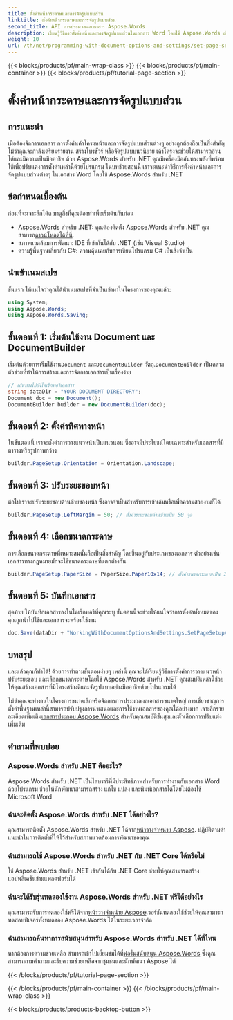 ```yaml
---
title: ตั้งค่าหน้ากระดาษและการจัดรูปแบบส่วน
linktitle: ตั้งค่าหน้ากระดาษและการจัดรูปแบบส่วน
second_title: API การประมวลผลเอกสาร Aspose.Words
description: เรียนรู้วิธีการตั้งค่าหน้าและการจัดรูปแบบส่วนในเอกสาร Word โดยใช้ Aspose.Words สำหรับ .NET ด้วยคำแนะนำทีละขั้นตอนของเรา ปรับปรุงการนำเสนอเอกสารของคุณได้อย่างง่ายดาย
weight: 10
url: /th/net/programming-with-document-options-and-settings/set-page-setup-and-section-formatting/
---
```


{{< blocks/products/pf/main-wrap-class >}}
{{< blocks/products/pf/main-container >}}
{{< blocks/products/pf/tutorial-page-section >}}

# ตั้งค่าหน้ากระดาษและการจัดรูปแบบส่วน

## การแนะนำ

เมื่อต้องจัดการเอกสาร การตั้งค่าเค้าโครงหน้าและการจัดรูปแบบส่วนต่างๆ อย่างถูกต้องถือเป็นสิ่งสำคัญ ไม่ว่าคุณจะกำลังเตรียมรายงาน สร้างโบรชัวร์ หรือจัดรูปแบบนวนิยาย เค้าโครงจะช่วยให้สามารถอ่านได้และมีความเป็นมืออาชีพ ด้วย Aspose.Words สำหรับ .NET คุณมีเครื่องมืออันทรงพลังที่พร้อมใช้เพื่อปรับแต่งการตั้งค่าเหล่านี้ด้วยโปรแกรม ในบทช่วยสอนนี้ เราจะแนะนำวิธีการตั้งค่าหน้าและการจัดรูปแบบส่วนต่างๆ ในเอกสาร Word โดยใช้ Aspose.Words สำหรับ .NET

## ข้อกำหนดเบื้องต้น

ก่อนที่จะเจาะลึกโค้ด มาดูสิ่งที่คุณต้องทำเพื่อเริ่มต้นกันก่อน

-  Aspose.Words สำหรับ .NET: คุณต้องติดตั้ง Aspose.Words สำหรับ .NET คุณสามารถ[ดาวน์โหลดได้ที่นี่](https://releases.aspose.com/words/net/).
- สภาพแวดล้อมการพัฒนา: IDE ที่เข้ากันได้กับ .NET (เช่น Visual Studio)
- ความรู้พื้นฐานเกี่ยวกับ C#: ความคุ้นเคยกับการเขียนโปรแกรม C# เป็นสิ่งจำเป็น

## นำเข้าเนมสเปซ

ขั้นแรก ให้แน่ใจว่าคุณได้นำเนมสเปซที่จำเป็นเข้ามาในโครงการของคุณแล้ว:

```csharp
using System;
using Aspose.Words;
using Aspose.Words.Saving;
```

## ขั้นตอนที่ 1: เริ่มต้นใช้งาน Document และ DocumentBuilder

 เริ่มต้นด้วยการเริ่มใช้งาน`Document` และ`DocumentBuilder` วัตถุ.`DocumentBuilder` เป็นคลาสตัวช่วยที่ทำให้การสร้างและการจัดการเอกสารเป็นเรื่องง่าย

```csharp
// เส้นทางไปยังไดเร็กทอรีเอกสาร
string dataDir = "YOUR DOCUMENT DIRECTORY";
Document doc = new Document();
DocumentBuilder builder = new DocumentBuilder(doc);
```

## ขั้นตอนที่ 2: ตั้งค่าทิศทางหน้า

ในขั้นตอนนี้ เราจะตั้งค่าการวางแนวหน้าเป็นแนวนอน ซึ่งอาจมีประโยชน์โดยเฉพาะสำหรับเอกสารที่มีตารางหรือรูปภาพกว้าง

```csharp
builder.PageSetup.Orientation = Orientation.Landscape;
```

## ขั้นตอนที่ 3: ปรับระยะขอบหน้า

ต่อไปเราจะปรับระยะขอบด้านซ้ายของหน้า ซึ่งอาจจำเป็นสำหรับการเข้าเล่มหรือเพื่อความสวยงามก็ได้

```csharp
builder.PageSetup.LeftMargin = 50; // ตั้งค่าระยะขอบด้านซ้ายเป็น 50 จุด
```

## ขั้นตอนที่ 4: เลือกขนาดกระดาษ

การเลือกขนาดกระดาษที่เหมาะสมนั้นถือเป็นสิ่งสำคัญ โดยขึ้นอยู่กับประเภทของเอกสาร ตัวอย่างเช่น เอกสารทางกฎหมายมักจะใช้ขนาดกระดาษที่แตกต่างกัน

```csharp
builder.PageSetup.PaperSize = PaperSize.Paper10x14; // ตั้งค่าขนาดกระดาษเป็น 10x14 นิ้ว
```

## ขั้นตอนที่ 5: บันทึกเอกสาร

สุดท้าย ให้บันทึกเอกสารลงในไดเร็กทอรีที่คุณระบุ ขั้นตอนนี้จะช่วยให้แน่ใจว่าการตั้งค่าทั้งหมดของคุณถูกนำไปใช้และเอกสารจะพร้อมใช้งาน

```csharp
doc.Save(dataDir + "WorkingWithDocumentOptionsAndSettings.SetPageSetupAndSectionFormatting.docx");
```

## บทสรุป

และแล้วคุณก็ทำได้! ด้วยการทำตามขั้นตอนง่ายๆ เหล่านี้ คุณจะได้เรียนรู้วิธีการตั้งค่าการวางแนวหน้า ปรับระยะขอบ และเลือกขนาดกระดาษโดยใช้ Aspose.Words สำหรับ .NET คุณสมบัติเหล่านี้ช่วยให้คุณสร้างเอกสารที่มีโครงสร้างดีและจัดรูปแบบอย่างมืออาชีพด้วยโปรแกรมได้

ไม่ว่าคุณจะทำงานในโครงการขนาดเล็กหรือจัดการการประมวลผลเอกสารขนาดใหญ่ การเชี่ยวชาญการตั้งค่าพื้นฐานเหล่านี้สามารถปรับปรุงการนำเสนอและการใช้งานเอกสารของคุณได้อย่างมาก เจาะลึกรายละเอียดเพิ่มเติม[เอกสารประกอบ Aspose.Words](https://reference.aspose.com/words/net/) สำหรับคุณสมบัติขั้นสูงและตัวเลือกการปรับแต่งเพิ่มเติม

## คำถามที่พบบ่อย

### Aspose.Words สำหรับ .NET คืออะไร?

Aspose.Words สำหรับ .NET เป็นไลบรารีที่มีประสิทธิภาพสำหรับการทำงานกับเอกสาร Word ด้วยโปรแกรม ช่วยให้นักพัฒนาสามารถสร้าง แก้ไข แปลง และพิมพ์เอกสารได้โดยไม่ต้องใช้ Microsoft Word

### ฉันจะติดตั้ง Aspose.Words สำหรับ .NET ได้อย่างไร?

 คุณสามารถติดตั้ง Aspose.Words สำหรับ .NET ได้จาก[หน้าวางจำหน่าย Aspose](https://releases.aspose.com/words/net/). ปฏิบัติตามคำแนะนำในการติดตั้งที่ให้ไว้สำหรับสภาพแวดล้อมการพัฒนาของคุณ

### ฉันสามารถใช้ Aspose.Words สำหรับ .NET กับ .NET Core ได้หรือไม่

ใช่ Aspose.Words สำหรับ .NET เข้ากันได้กับ .NET Core ช่วยให้คุณสามารถสร้างแอปพลิเคชันข้ามแพลตฟอร์มได้

### ฉันจะได้รับรุ่นทดลองใช้งาน Aspose.Words สำหรับ .NET ฟรีได้อย่างไร

 คุณสามารถรับการทดลองใช้ฟรีได้จาก[หน้าวางจำหน่าย Aspose](https://releases.aspose.com/)เวอร์ชันทดลองใช้ช่วยให้คุณสามารถทดสอบฟีเจอร์ทั้งหมดของ Aspose.Words ได้ในระยะเวลาจำกัด

### ฉันสามารถค้นหาการสนับสนุนสำหรับ Aspose.Words สำหรับ .NET ได้ที่ไหน

 หากต้องการความช่วยเหลือ สามารถเข้าไปเยี่ยมชมได้ที่[ฟอรั่มสนับสนุน Aspose.Words](https://forum.aspose.com/c/words/8) ซึ่งคุณสามารถถามคำถามและรับความช่วยเหลือจากชุมชนและนักพัฒนา Aspose ได้

{{< /blocks/products/pf/tutorial-page-section >}}

{{< /blocks/products/pf/main-container >}}
{{< /blocks/products/pf/main-wrap-class >}}

{{< blocks/products/products-backtop-button >}}
